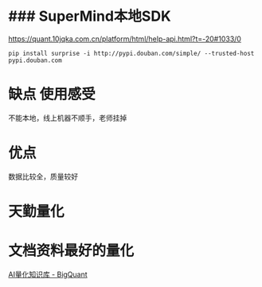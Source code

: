 # ###  SuperMind本地SDK

https://quant.10jqka.com.cn/platform/html/help-api.html?t=-20#1033/0

`pip install surprise -i http://pypi.douban.com/simple/ --trusted-host pypi.douban.com`

# 缺点 使用感受

不能本地，线上机器不顺手，老师挂掉 

# 优点

数据比较全，质量较好 

# 天勤量化

# 文档资料最好的量化

[AI量化知识库 - BigQuant](https://bigquant.com/wiki/doc/guanxi-ychqXrPyAZ)
